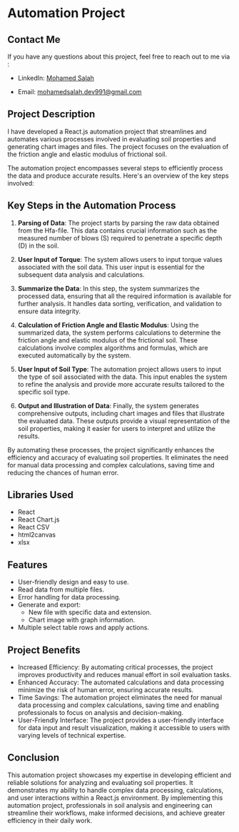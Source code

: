 # Automation Project

## Contact Me

If you have any questions about this project, feel free to reach out to me via :

- LinkedIn: <a href="https://www.linkedin.com/in/mohamed-salah-a74b5b234/">Mohamed Salah</a>

- Email: <a href="mailto:mohamedsalah.dev991@gmail.com">mohamedsalah.dev991@gmail.com</a>

## Project Description

I have developed a React.js automation project that streamlines and automates various processes involved in evaluating soil properties and generating chart images and files. The project focuses on the evaluation of the friction angle and elastic modulus of frictional soil.

The automation project encompasses several steps to efficiently process the data and produce accurate results. Here's an overview of the key steps involved:

## Key Steps in the Automation Process

1. **Parsing of Data**: The project starts by parsing the raw data obtained from the Hfa-file. This data contains crucial information such as the measured number of blows (S) required to penetrate a specific depth (D) in the soil.

2. **User Input of Torque**: The system allows users to input torque values associated with the soil data. This user input is essential for the subsequent data analysis and calculations.

3. **Summarize the Data**: In this step, the system summarizes the processed data, ensuring that all the required information is available for further analysis. It handles data sorting, verification, and validation to ensure data integrity.

4. **Calculation of Friction Angle and Elastic Modulus**: Using the summarized data, the system performs calculations to determine the friction angle and elastic modulus of the frictional soil. These calculations involve complex algorithms and formulas, which are executed automatically by the system.

5. **User Input of Soil Type**: The automation project allows users to input the type of soil associated with the data. This input enables the system to refine the analysis and provide more accurate results tailored to the specific soil type.

6. **Output and Illustration of Data**: Finally, the system generates comprehensive outputs, including chart images and files that illustrate the evaluated data. These outputs provide a visual representation of the soil properties, making it easier for users to interpret and utilize the results.

By automating these processes, the project significantly enhances the efficiency and accuracy of evaluating soil properties. It eliminates the need for manual data processing and complex calculations, saving time and reducing the chances of human error.

## Libraries Used

- React
- React Chart.js
- React CSV
- html2canvas
- xlsx

## Features

- User-friendly design and easy to use.
- Read data from multiple files.
- Error handling for data processing.
- Generate and export:
  - New file with specific data and extension.
  - Chart image with graph information.
- Multiple select table rows and apply actions.

## Project Benefits

- Increased Efficiency: By automating critical processes, the project improves productivity and reduces manual effort in soil evaluation tasks.
- Enhanced Accuracy: The automated calculations and data processing minimize the risk of human error, ensuring accurate results.
- Time Savings: The automation project eliminates the need for manual data processing and complex calculations, saving time and enabling professionals to focus on analysis and decision-making.
- User-Friendly Interface: The project provides a user-friendly interface for data input and result visualization, making it accessible to users with varying levels of technical expertise.

## Conclusion

This automation project showcases my expertise in developing efficient and reliable solutions for analyzing and evaluating soil properties. It demonstrates my ability to handle complex data processing, calculations, and user interactions within a React.js environment. By implementing this automation project, professionals in soil analysis and engineering can streamline their workflows, make informed decisions, and achieve greater efficiency in their daily work.
